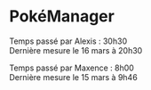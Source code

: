 # PokéManager

Temps passé par Alexis : 30h30
<br>
Dernière mesure le 16 mars à 20h30

Temps passé par Maxence : 8h00
<br>
Dernière mesure le 15 mars à 9h46
